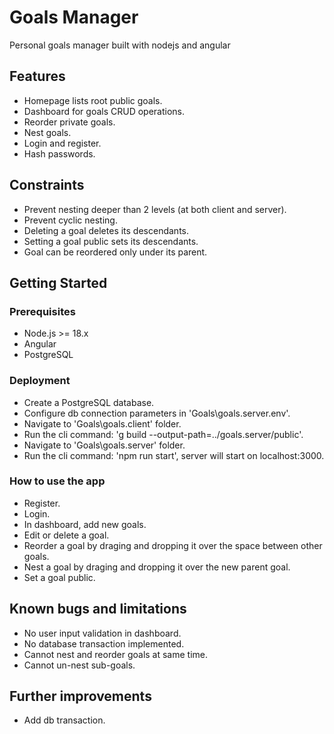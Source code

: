 # Goals Manager

Personal goals manager built with nodejs and angular

## Features

- Homepage lists root public goals.
- Dashboard for goals CRUD operations.
- Reorder private goals.
- Nest goals.
- Login and register.
- Hash passwords.

## Constraints

- Prevent nesting deeper than 2 levels (at both client and server).
- Prevent cyclic nesting.
- Deleting a goal deletes its descendants.
- Setting a goal public sets its descendants.
- Goal can be reordered only under its parent.

## Getting Started

### Prerequisites

- Node.js >= 18.x
- Angular
- PostgreSQL

### Deployment

- Create a PostgreSQL database.
- Configure db connection parameters in 'Goals\goals.server\.env'.
- Navigate to 'Goals\goals.client' folder.
- Run the cli command: 'g build --output-path=../goals.server/public'.
- Navigate to 'Goals\goals.server' folder.
- Run the cli command: 'npm run start', server will start on localhost:3000.

### How to use the app

- Register.
- Login.
- In dashboard, add new goals.
- Edit or delete a goal.
- Reorder a goal by draging and dropping it over the space between other goals.
- Nest a goal by draging and dropping it over the new parent goal.
- Set a goal public.

## Known bugs and limitations

- No user input validation in dashboard.
- No database transaction implemented.
- Cannot nest and reorder goals at same time.
- Cannot un-nest sub-goals.

## Further improvements

- Add db transaction.

